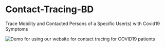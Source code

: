 # Contact-Tracing-BD
Trace Mobility and Contacted Persons of a Specific User(s) with Covid19 Symptoms

![Demo for using our website for contact tracing for COVID19 patients](https://github.com/SifatMd/Contact-Tracing-BD/blob/master/Contact_Tracing_Covid19.gif)
